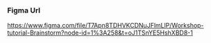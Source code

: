 ### Figma Url
https://www.figma.com/file/T7Apn8TDHVKCDNuJFlmLlP/Workshop-tutorial-Brainstorm?node-id=1%3A258&t=oJ1TSnYE5HshXBD8-1
